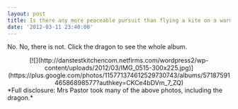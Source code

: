 ```yaml
---
layout: post
title: Is there any more peaceable pursuit than flying a kite on a warm spring day?
date: '2012-03-11 23:40:00'
---
```



No. No, there is not. Click the dragon to see the whole album.

<div style="text-align: center;">[![](http://danstestkitchencom.netfirms.com/wordpress2/wp-content/uploads/2012/03/IMG_0515-300x225.jpg)](https://plus.google.com/photos/115771374612529730743/albums/5718759146586898577?authkey=CKCe4bDVm_7_ZQ)<div style="text-align: left;">*Full disclosure: Mrs Pastor took many of the above photos, including the dragon.*</div></div>
